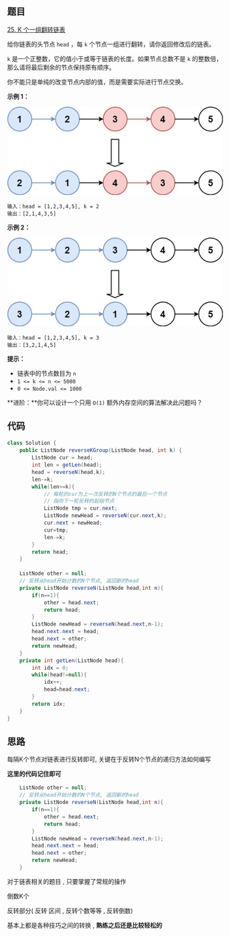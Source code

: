 ## 题目

[25. K 个一组翻转链表](https://leetcode.cn/problems/reverse-nodes-in-k-group/)

给你链表的头节点 `head` ，每 `k` 个节点一组进行翻转，请你返回修改后的链表。

`k` 是一个正整数，它的值小于或等于链表的长度。如果节点总数不是 `k` 的整数倍，那么请将最后剩余的节点保持原有顺序。

你不能只是单纯的改变节点内部的值，而是需要实际进行节点交换。

 

**示例 1：**

![img](assets/reverse_ex1.jpg)

```
输入：head = [1,2,3,4,5], k = 2
输出：[2,1,4,3,5]
```

**示例 2：**

![img](assets/reverse_ex2.jpg)

```
输入：head = [1,2,3,4,5], k = 3
输出：[3,2,1,4,5]
```

 

**提示：**

- 链表中的节点数目为 `n`
- `1 <= k <= n <= 5000`
- `0 <= Node.val <= 1000`

 

**进阶：**你可以设计一个只用 `O(1)` 额外内存空间的算法解决此问题吗？



## 代码

```java
class Solution {
    public ListNode reverseKGroup(ListNode head, int k) {
        ListNode cur = head;
        int len = getLen(head);
        head = reverseN(head,k);
        len-=k;
        while(len>=k){
            // 每轮的cur为上一次反转的N个节点的最后一个节点
            // 指向下一轮反转的起始节点
            ListNode tmp = cur.next;
            ListNode newHead = reverseN(cur.next,k);
            cur.next = newHead;
            cur=tmp;
            len-=k;
        }
        return head;
    }
    
    ListNode other = null;
    // 反转从head开始计数的N个节点, 返回新的head
    private ListNode reverseN(ListNode head,int n){
        if(n==1){
            other = head.next;
            return head;
        }
        ListNode newHead = reverseN(head.next,n-1);
        head.next.next = head;
        head.next = other;
        return newHead;
    }
    private int getLen(ListNode head){
        int idx = 0;
        while(head!=null){
            idx++;
            head=head.next; 
        }
        return idx;
    }
}
```

## 思路

每隔K个节点对链表进行反转即可, 关键在于反转N个节点的递归方法如何编写

**这里的代码记住即可**

```java
    ListNode other = null;
    // 反转从head开始计数的N个节点, 返回新的head
    private ListNode reverseN(ListNode head,int n){
        if(n==1){
            other = head.next;
            return head;
        }
        ListNode newHead = reverseN(head.next,n-1);
        head.next.next = head;
        head.next = other;
        return newHead;
    }
```

对于链表相关的题目 , 只要掌握了常规的操作

倒数K个

反转部分( 反转 区间 , 反转个数等等 , 反转倒数)

基本上都是各种技巧之间的转换 , **熟练之后还是比较轻松的**
